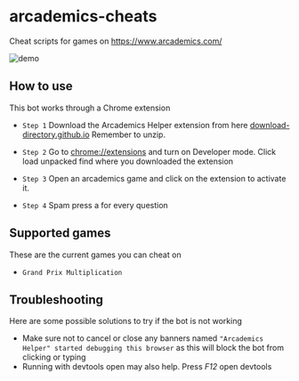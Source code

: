 # arcademics-cheats
Cheat scripts for games on https://www.arcademics.com/

![demo](https://user-images.githubusercontent.com/101005658/170934998-f7af8941-b48b-41d1-980a-474cfd2e55f5.gif "demo hack")

## How to use
This bot works through a Chrome extension

- `Step 1` Download the Arcademics Helper extension from here [download-directory.github.io](https://download-directory.github.io/?url=https://github.com/DaveH355/arcademics-cheats/tree/main/Arcademics%20Helper) Remember to unzip.

- `Step 2` Go to [chrome://extensions](chrome://extensions/) and turn on Developer mode. Click load unpacked find where you downloaded the extension

- `Step 3` Open an arcademics game and click on the extension to activate it. 

- `Step 4` Spam press a for every question


## Supported games
These are the current games you can cheat on
- `Grand Prix Multiplication` 


## Troubleshooting
Here are some possible solutions to try if the bot is not working


- Make sure not to cancel or close any banners named `"Arcademics Helper" started debugging this browser` as this will block the bot from clicking or typing
- Running with devtools open may also help. Press *F12* open devtools

